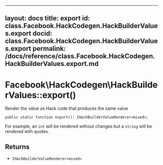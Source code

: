 
***

layout: docs
title: export
id: class.Facebook.HackCodegen.HackBuilderValues.export
docid: class.Facebook.HackCodegen.HackBuilderValues.export
permalink: /docs/reference/class.Facebook.HackCodegen.HackBuilderValues.export.md
---







# Facebook\\HackCodegen\\HackBuilderValues::export()




Render the value as Hack code that produces the same value




``` Hack
public static function export(): IHackBuilderValueRenderer<mixed>;
```




For example, an ` int ` will be rendered without changes but a `` string ``
will be rendered with quotes.




## Returns




+ ` IHackBuilderValueRenderer<mixed> `